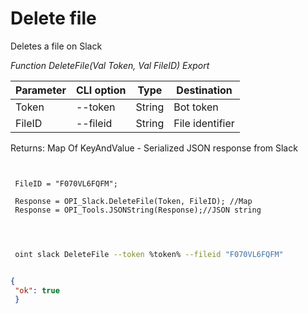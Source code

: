 ﻿---
sidebar_position: 4
---

# Delete file
 Deletes a file on Slack


*Function DeleteFile(Val Token, Val FileID) Export*

 | Parameter | CLI option | Type | Destination |
 |-|-|-|-|
 | Token | --token | String | Bot token |
 | FileID | --fileid | String | File identifier |

 
 Returns: Map Of KeyAndValue - Serialized JSON response from Slack

```bsl title="Code example"
	
 
 FileID = "F070VL6FQFM";
 
 Response = OPI_Slack.DeleteFile(Token, FileID); //Map
 Response = OPI_Tools.JSONString(Response);//JSON string
 
	
```

```sh title="CLI command example"
 
 oint slack DeleteFile --token %token% --fileid "F070VL6FQFM"


```


```json title="Result"

{
 "ok": true
 }

```
